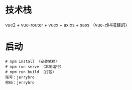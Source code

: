 # 技术栈
vue2 + vue-router + vuex + axios + sass （vue-cli4搭建的）
# 启动
```
# npm install （安装依赖）
# npm run serve （本地运行）
# npm run build （打包）
账号：jerrybro
密码：jerrybro
```
